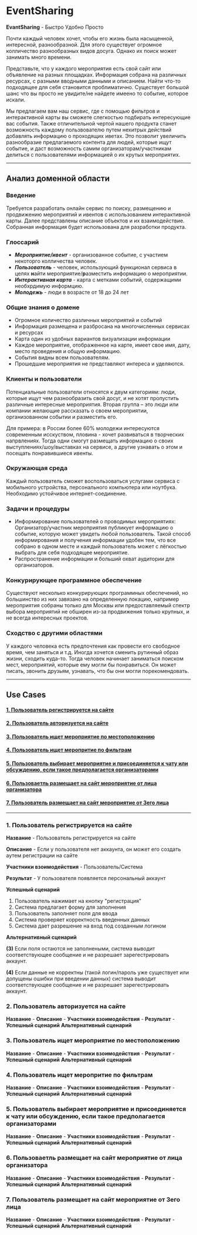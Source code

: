 # EventSharing
**EvantSharing** - Быстро Удобно Просто

Почти каждый человек хочет, чтобы его жизнь была насыщенной, интересной, разнообразной. Для этого существуег огромное колличество разнообразных видов досуга. Однако их поиск может занимать много времени.

Представьте, что у каждого мероприятия есть свой сайт или объявление на разных площадках. Информация собрана на различных ресурсах, с разными вводными данными и описанием. Найти что-то подходящее для себя становится проблиматично. Существует большой шанс что вы просто не увидите/не найдете имеено то событие, которое искали. 

Мы предлагаем вам наш сервис, где с помощью фильтров и интерактивной карты вы сможете слегкостью подбирать интересующие вас события. Также отличительной чертой нашего продукта станет возможность каждому пользвователю путем нехитрых действий добавлять информацию о проходящих иветах. Это позволит увеличить разнообразие предлагаемого контента для людей, которые ищут событие, и даст возможность самим организаторам/участникам делиться с пользователями информацией о их крутых мероприятих.
***
## Анализ доменной области
### Введение
Требуется разработать онлайн сервис по поиску, размещению и продвижению мероприятий и ивентов с использованием интерактивной карты. Далее представлены описание объектов и их взаимодействие. Собранная информация будет использована для разработки продукта.
### Глоссарий
* ***Мероприятие/ивент*** - организованное событие, с участием некоторго колличества человек.
* ***Пользователь*** - человек, использующий функционал сервиса в целях **н**айти мероприятие/**р**азместить информацию о мероприятии.
* ***Интерактивная карта*** - карта с метками событий, содержащими необхрдимую информцию.
* ***Молодежь*** - люди в возрасте от 18 до 24 лет
### Общие знания о домене
* Огромное количество различных мероприятий и событий
* Информация размещена и разбросана на многочисленных сервисах и ресурсах
* Карта один из удобных вариантов визуализации информации
* Каждое мероприятие, отображенное на карте, имеет свое имя, дату, место проведения и общую информацию.
* События видны всем пользователям.
* Прошедшие мероприятия не представляют интереса и уделяются.
### Клиенты и пользователи
Потенциальные пользователи относятся к двум категориям: люди, которые ищут чем разнообразить свой досуг, и не хотят пропустить различные интересные мероприятия. Вторая группа – это люди или компании желающие рассказать о своем мероприятии, организованном событии и разместить его.

Для примера: в России более 60% молодежи интересуются современным исскуством, пловина - хочет развиваться в творческих напрвлениях. Тогда одни смогут размещать информацию о своих выступлениях/шоу/выставках на сервисе, а другие узнавать о этом и посещать понравившиеся ивенты.
### Окружающая среда
Каждый пользователь сможет воспользоваться услугами сервиса с мобильного устройства, персонального компьютера или ноутбука. Необходимо устойчивое интернет-соединение.
### Задачи и процедуры
* Информирование пользователей о проводимых мероприятиях: Организатор/участник мероприятия публикует информацию о событие, которую может увидеть любой пользователь.
Такой способ информирования и получения информации удобен тем, что все собрано в одном месте и каждый пользователь может с лёгкостью выбрать для себя подходящее мероприятие.
* Распространение информации и больший охват аудитории для организаторов.
### Конкурирующее программное обеспечение
Существуют несколько конкурирующих программных обеспечений, но большинство из них завязано на определенную локацию, например мероприятия собраны только для Москвы или предоставляемый спектр выбора мероприятий не обширен из-за продвижения только крупных, и не всегда интересных проектов.
### Сходство с другими областями
У каждого человека есть предпочтения как провести его свободное время, чем заняться и т.д. Иногда хочется сменить рутинный образ жизни, сходить куда-то. Тогда человек начинает заниматься поиском мест, мероприятий, которые ему могли бы понравиться. Он может писать, звонить друзьям, узнавать, что бы они могли порекомендовать.
***
## Use Cases
#### [1. Пользователь регистрируется на сайте](#usecase_1)
#### [2. Пользователь авторизуется на сайте](#usecase_2)
#### [3. Пользователь ищет мероприятие по местоположению](#usecase_3)
#### [4. Пользователь ищет меропритие по фильтрам](#usecase_4)
#### [5. Пользователь выбирает мероприятие и присоединяется к чату или обсуждению, если такое предполагается организаторами](#usecase_5)
#### [6. Пользоваетль размещает на сайт мероприятие от лица организатора](#usecase_6)
#### [7. Пользователь размещает на сайт мероприятие от 3его лица](#usecase_7)
---
<a name = "usecase_1"></a>
### 1. Пользователь регистрируется на сайте
**Название** - Пользователь регистрируется на сайте

**Описание** - Если у пользователя нет аккаунта, он может его создать аутем регистрации на сайте

**Участники взоимодействия** - Пользователь/Система

**Результат** - У пользователя появляется персональный аккаунт

**Успешный сценарий**
1. Пользователь нажимает на кнопку "регистрация"
2. Система предлагает форму для заполнения
3. Пользователь заполняет поля для ввода
4. Система проверяет корректность введенных данных
5. Система дает разрешение на вход под созданным логином

**Альтернативный сценарий**

**(3)** Если поля остаются не заполнеными, система выводит соответствующее сообщение и не разрешает зарегестрировать аккаунт.

**(4)** Если данные не корректны (такой логин/пароль уже существует или допущены ошибки при введении данных) система выводит соответствующее сообщение и не разрешает зарегестрировать аккаунт.
<a name = "usecase_2"></a>
### 2. Пользователь авторизуется на сайте
**Название** - 
**Описание** - 
**Участники взоимодействия** -
**Результат** - 
**Успешный сценарий**
**Альтернативный сценарий**
<a name = "usecase_3"></a>
### 3. Пользователь ищет мероприятие по местоположению
**Название** - 
**Описание** - 
**Участники взоимодействия** -
**Результат** - 
**Успешный сценарий**
**Альтернативный сценарий**
<a name = "usecase_4"></a>
### 4. Пользователь ищет меропритие по фильтрам
**Название** - 
**Описание** - 
**Участники взоимодействия** -
**Результат** - 
**Успешный сценарий**
**Альтернативный сценарий**
<a name = "usecase_5"></a>
### 5. Пользователь выбирает мероприятие и присоединяется к чату или обсуждению, если такое предполагается организаторами
**Название** - 
**Описание** - 
**Участники взоимодействия** -
**Результат** - 
**Успешный сценарий**
**Альтернативный сценарий**
<a id = "usecase_6"></a>
### 6. Пользоваетль размещает на сайт мероприятие от лица организатора
**Название** - 
**Описание** - 
**Участники взоимодействия** -
**Результат** - 
**Успешный сценарий**
**Альтернативный сценарий**
<a id = "usecase_7"></a>
### 7. Пользователь размещает на сайт мероприятие от 3его лица
**Название** - 
**Описание** - 
**Участники взоимодействия** -
**Результат** - 
**Успешный сценарий**
**Альтернативный сценарий**

